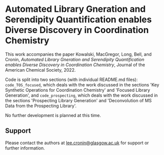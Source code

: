 # Automated Library Gneration and Serendipity Quantification enables Diverse Discovery in Coordination Chemistry

This work accompanies the paper Kowalski, MacGregor, Long, Bell, and Cronin, *Automated Library Gneration and Serendipity Quantification enables Diverse Discovery in Coordination Chemistry*, Journal of the American Chemical Society, 2022.

Code is split into two sections (with individual README.md files): `code_TOS_focused`, which deals with the work discussed in the sections 'Key Synthetic Operations for Coordination Chemistry' and 'Focused Library Generation', and `code_prospecting`, which deals with the work discussed in the sections 'Prospecting Library Generation' and 'Deconvolution of MS Data from the Prospecting Library'.

No further development is planned at this time.


## Support

Please contact the authors at lee.cronin@glasgow.ac.uk for support or further information.
